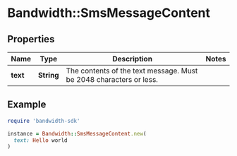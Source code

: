 # Bandwidth::SmsMessageContent

## Properties

| Name | Type | Description | Notes |
| ---- | ---- | ----------- | ----- |
| **text** | **String** | The contents of the text message. Must be 2048 characters or less. |  |

## Example

```ruby
require 'bandwidth-sdk'

instance = Bandwidth::SmsMessageContent.new(
  text: Hello world
)
```


